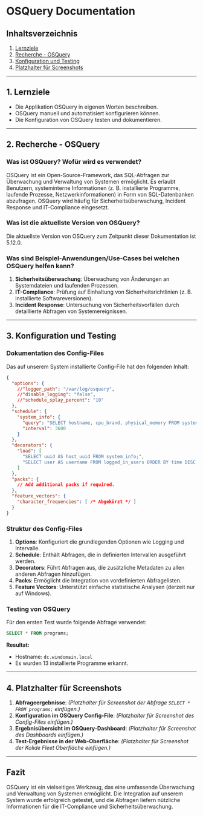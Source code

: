
# OSQuery Documentation

## Inhaltsverzeichnis
1. [Lernziele](#lernziele)
2. [Recherche - OSQuery](#recherche---osquery)
3. [Konfiguration und Testing](#konfiguration-und-testing)
4. [Platzhalter für Screenshots](#platzhalter-für-screenshots)

---

## 1. Lernziele
- Die Applikation OSQuery in eigenen Worten beschreiben.
- OSQuery manuell und automatisiert konfigurieren können.
- Die Konfiguration von OSQuery testen und dokumentieren.

---

## 2. Recherche - OSQuery

### Was ist OSQuery? Wofür wird es verwendet?
OSQuery ist ein Open-Source-Framework, das SQL-Abfragen zur Überwachung und Verwaltung von Systemen ermöglicht. Es erlaubt Benutzern, systeminterne Informationen (z. B. installierte Programme, laufende Prozesse, Netzwerkinformationen) in Form von SQL-Datenbanken abzufragen. OSQuery wird häufig für Sicherheitsüberwachung, Incident Response und IT-Compliance eingesetzt.

### Was ist die aktuellste Version von OSQuery?
Die aktuellste Version von OSQuery zum Zeitpunkt dieser Dokumentation ist 5.12.0.

### Was sind Beispiel-Anwendungen/Use-Cases bei welchen OSQuery helfen kann?
1. **Sicherheitsüberwachung**: Überwachung von Änderungen an Systemdateien und laufenden Prozessen.
2. **IT-Compliance**: Prüfung auf Einhaltung von Sicherheitsrichtlinien (z. B. installierte Softwareversionen).
3. **Incident Response**: Untersuchung von Sicherheitsvorfällen durch detaillierte Abfragen von Systemereignissen.

---

## 3. Konfiguration und Testing

### Dokumentation des Config-Files
Das auf unserem System installierte Config-File hat den folgenden Inhalt:

```json
{
  "options": {
    //"logger_path": "/var/log/osquery",
    //"disable_logging": "false",
    //"schedule_splay_percent": "10"
  },
  "schedule": {
    "system_info": {
      "query": "SELECT hostname, cpu_brand, physical_memory FROM system_info;",
      "interval": 3600
    }
  },
  "decorators": {
    "load": [
      "SELECT uuid AS host_uuid FROM system_info;",
      "SELECT user AS username FROM logged_in_users ORDER BY time DESC LIMIT 1;"
    ]
  },
  "packs": {
    // Add additional packs if required.
  },
  "feature_vectors": {
    "character_frequencies": [ /* Abgekürzt */ ]
  }
}
```

### Struktur des Config-Files
1. **Options**: Konfiguriert die grundlegenden Optionen wie Logging und Intervalle.
2. **Schedule**: Enthält Abfragen, die in definierten Intervallen ausgeführt werden.
3. **Decorators**: Führt Abfragen aus, die zusätzliche Metadaten zu allen anderen Abfragen hinzufügen.
4. **Packs**: Ermöglicht die Integration von vordefinierten Abfragelisten.
5. **Feature Vectors**: Unterstützt einfache statistische Analysen (derzeit nur auf Windows).

### Testing von OSQuery
Für den ersten Test wurde folgende Abfrage verwendet:
```sql
SELECT * FROM programs;
```
**Resultat:**
- Hostname: `dc.windomain.local`
- Es wurden 13 installierte Programme erkannt.

---

## 4. Platzhalter für Screenshots

1. **Abfrageergebnisse**: *(Platzhalter für Screenshot der Abfrage `SELECT * FROM programs;` einfügen.)*
2. **Konfiguration im OSQuery Config-File**: *(Platzhalter für Screenshot des Config-Files einfügen.)*
3. **Ergebnisübersicht im OSQuery-Dashboard**: *(Platzhalter für Screenshot des Dashboards einfügen.)*
4. **Test-Ergebnisse in der Web-Oberfläche**: *(Platzhalter für Screenshot der Kolide Fleet Oberfläche einfügen.)*

---

## Fazit
OSQuery ist ein vielseitiges Werkzeug, das eine umfassende Überwachung und Verwaltung von Systemen ermöglicht. Die Integration auf unserem System wurde erfolgreich getestet, und die Abfragen liefern nützliche Informationen für die IT-Compliance und Sicherheitsüberwachung.
